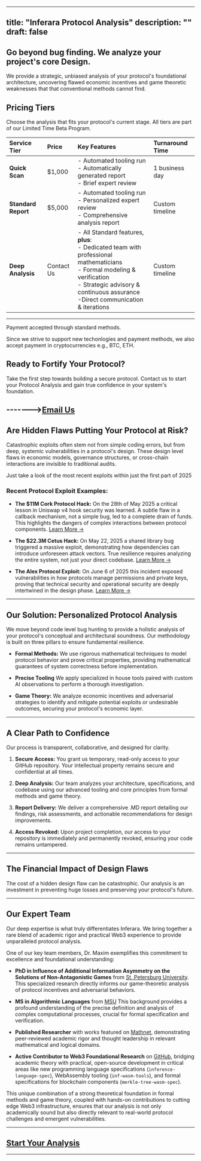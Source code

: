 




---
title: "Inferara Protocol Analysis"
description: ""
draft: false
---


## Go beyond bug finding. We analyze your project's core Design.

We provide a strategic, unbiased analysis of your protocol's foundational architecture, uncovering flawed economic incentives and game theoretic weaknesses that that conventional methods cannot find.

## Pricing Tiers

Choose the analysis that fits your protocol's current stage. All tiers are part of our Limited Time Beta Program.

| Service Tier      | Price       | Key Features                                                                                                                                                                                                                                                             | Turnaround Time    |
| :---------------- | :---------- | :----------------------------------------------------------------------------------------------------------------------------------------------------------------------------------------------------------------------------------------------------------------------- | :----------------- |
| **Quick Scan** | $1,000      | - Automated tooling run<br>- Automatically generated report<br>- Brief expert review                                                                                                                                                                                   | 1 business day     |
| **Standard Report** | $5,000      | - Automated tooling run<br>- Personalized expert review<br>- Comprehensive analysis report<br>                                                                                                                                  | Custom timeline    |
| **Deep Analysis** | Contact Us  | - All Standard features, **plus**:<br>- Dedicated team with professional mathematicians<br>- Formal modeling & verification<br>- Strategic advisory & continuous assurance<br>-Direct communication & iterations                                                                                       | Custom timeline    |
---
Payment accepted through standard methods.

Since we strive to support new techonlogies and payment methods, we also accept payment in cryptocurrencies e.g., BTC, ETH.
## Ready to Fortify Your Protocol?

Take the first step towards building a secure protocol. Contact us to start your Protocol Analysis and gain true confidence in your system's foundation.

------->[Email Us](mailto:info@inferara.com)
---

## Are Hidden Flaws Putting Your Protocol at Risk?

Catastrophic exploits often stem not from simple coding errors, but from deep, systemic vulnerabilities in a protocol's design. These design level flaws in economic models, governance structures, or cross-chain interactions are invisible to traditional audits.

Just take a look of the most recent exploits within just the first part of 2025
### Recent Protocol Exploit Examples:


* **The $11M Cork Protocol Hack:** On the 28th of May 2025 
a critical lesson in Uniswap v4 hook security was learned. A subtle flaw in a callback mechanism, not a simple bug, led to a complete drain of funds. This highlights the dangers of complex interactions between protocol components.
    [Learn More →](https://dedaub.com/blog/the-11m-cork-protocol-hack-a-critical-lesson-in-uniswap-v4-hook-security/)

* **The $22.3M Cetus Hack:** On May 22, 2025 a shared library bug triggered a massive exploit, demonstrating how dependencies can introduce unforeseen attack vectors. True resilience requires analyzing the entire system, not just your direct codebase.
    [Learn More →](https://www.merklescience.com/blog/hack-track-how-a-shared-library-bug-triggered-the-223m-cetus-hack)

* **The Alex Protocol Exploit:** On June 6 of 2025 this incident exposed vulnerabilities in how protocols manage permissions and private keys, proving that technical security and operational security are deeply intertwined in the design phase.
    [Learn More →](https://www.onesafe.io/blog/alex-protocol-exploit-lessons-in-defi-security)

---

## Our Solution: Personalized Protocol Analysis

We move beyond code level bug hunting to provide a holistic analysis of your protocol's conceptual and architectural soundness. Our methodology is built on three pillars to ensure fundamental resilience.

* **Formal Methods:** We use rigorous mathematical techniques to model protocol behavior and prove critical properties, providing mathematical guarantees of system correctness before implementation.

* **Precise Tooling** We apply specialized in house tools paired with custom AI observations to perform a thorough investigation. 

* **Game Theory:** We analyze economic incentives and adversarial strategies to identify and mitigate potential exploits or undesirable outcomes, securing your protocol's economic layer.

---



## A Clear Path to Confidence

Our process is transparent, collaborative, and designed for clarity.

1.  **Secure Access:** You grant us temporary, read-only access to your GitHub repository. Your intellectual property remains secure and confidential at all times.

2.  **Deep Analysis:** Our team analyzes your architecture, specifications, and codebase using our advanced tooling and core principles from formal methods and game theory.

3.  **Report Delivery:** We deliver a comprehensive .MD report detailing our findings, risk assessments, and actionable recommendations for design improvements.

4.  **Access Revoked:** Upon project completion, our access to your repository is immediately and permanently revoked, ensuring your code remains untampered.

---

## The Financial Impact of Design Flaws

The cost of a hidden design flaw can be catastrophic. Our analysis is an investment in preventing huge losses and preserving your protocol's future.

---



## Our Expert Team

Our deep expertise is what truly differentiates Inferara. We bring together a rare blend of academic rigor and practical Web3 experience to provide unparalleled protocol analysis.

One of our key team members, Dr. Maxim exemplifies this commitment to excellence and foundational understanding:

* **PhD in Influence of Additional Information Asymmetry on the Solutions of Non-Antagonistic Games** from  [St. Petersburg University](https://english.spbu.ru/). This specialized research directly informs our game-theoretic analysis of protocol incentives and adversarial behaviors.

* **MS in Algorithmic Languages** from [MSU](https://msu.ru/en/) This background provides a profound understanding of the precise definition and analysis of complex computational processes, crucial for formal specification and verification.

* **Published Researcher** with works featured on [Mathnet](https://www.mathnet.ru/php/person.phtml?option_lang=eng&personid=147678), demonstrating peer-reviewed academic rigor and thought leadership in relevant mathematical and logical domains.

* **Active Contributor to Web3 Foundational Research** on [GitHub](https://github.com/Inferara), bridging academic theory with practical, open-source development in critical areas like new programming language specifications (`inference-language-spec`), WebAssembly tooling (`inf-wasm-tools`), and formal specifications for blockchain components (`merkle-tree-wasm-spec`).

This unique combination of a strong theoretical foundation in formal methods and game theory, coupled with hands-on contributions to cutting edge Web3 infrastructure, ensures that our analysis is not only academically sound but also directly relevant to real-world protocol challenges and emergent vulnerabilities.

---
## [Start Your Analysis](mailto:info@inferara.com)
---

